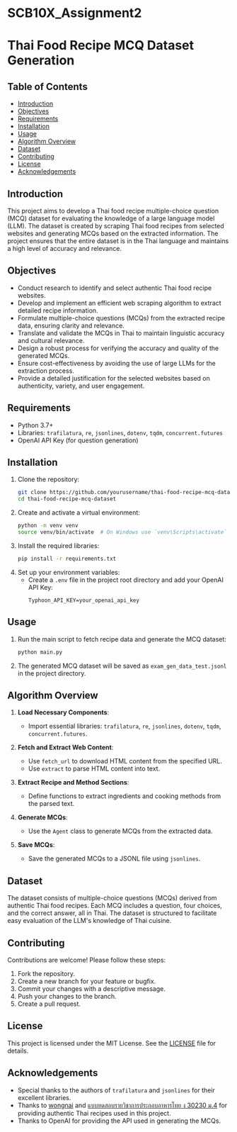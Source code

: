 # SCB10X_Assignment2
# Thai Food Recipe MCQ Dataset Generation

## Table of Contents
- [Introduction](#introduction)
- [Objectives](#objectives)
- [Requirements](#requirements)
- [Installation](#installation)
- [Usage](#usage)
- [Algorithm Overview](#algorithm-overview)
- [Dataset](#dataset)
- [Contributing](#contributing)
- [License](#license)
- [Acknowledgements](#acknowledgements)

## Introduction
This project aims to develop a Thai food recipe multiple-choice question (MCQ) dataset for evaluating the knowledge of a large language model (LLM). The dataset is created by scraping Thai food recipes from selected websites and generating MCQs based on the extracted information. The project ensures that the entire dataset is in the Thai language and maintains a high level of accuracy and relevance.

## Objectives
- Conduct research to identify and select authentic Thai food recipe websites.
- Develop and implement an efficient web scraping algorithm to extract detailed recipe information.
- Formulate multiple-choice questions (MCQs) from the extracted recipe data, ensuring clarity and relevance.
- Translate and validate the MCQs in Thai to maintain linguistic accuracy and cultural relevance.
- Design a robust process for verifying the accuracy and quality of the generated MCQs.
- Ensure cost-effectiveness by avoiding the use of large LLMs for the extraction process.
- Provide a detailed justification for the selected websites based on authenticity, variety, and user engagement.

## Requirements
- Python 3.7+
- Libraries: `trafilatura`, `re`, `jsonlines`, `dotenv`, `tqdm`, `concurrent.futures`
- OpenAI API Key (for question generation)

## Installation
1. Clone the repository:
    ```bash
    git clone https://github.com/yourusername/thai-food-recipe-mcq-dataset.git
    cd thai-food-recipe-mcq-dataset
    ```
2. Create and activate a virtual environment:
    ```bash
    python -m venv venv
    source venv/bin/activate  # On Windows use `venv\Scripts\activate`
    ```
3. Install the required libraries:
    ```bash
    pip install -r requirements.txt
    ```
4. Set up your environment variables:
    - Create a `.env` file in the project root directory and add your OpenAI API Key:
      ```plaintext
      Typhoon_API_KEY=your_openai_api_key
      ```

## Usage
1. Run the main script to fetch recipe data and generate the MCQ dataset:
    ```bash
    python main.py
    ```
2. The generated MCQ dataset will be saved as `exam_gen_data_test.jsonl` in the project directory.

## Algorithm Overview
1. **Load Necessary Components**:
    - Import essential libraries: `trafilatura`, `re`, `jsonlines`, `dotenv`, `tqdm`, `concurrent.futures`.

2. **Fetch and Extract Web Content**:
    - Use `fetch_url` to download HTML content from the specified URL.
    - Use `extract` to parse HTML content into text.

3. **Extract Recipe and Method Sections**:
    - Define functions to extract ingredients and cooking methods from the parsed text.

4. **Generate MCQs**:
    - Use the `Agent` class to generate MCQs from the extracted data.

5. **Save MCQs**:
    - Save the generated MCQs to a JSONL file using `jsonlines`.

## Dataset
The dataset consists of multiple-choice questions (MCQs) derived from authentic Thai food recipes. Each MCQ includes a question, four choices, and the correct answer, all in Thai. The dataset is structured to facilitate easy evaluation of the LLM's knowledge of Thai cuisine.

## Contributing
Contributions are welcome! Please follow these steps:
1. Fork the repository.
2. Create a new branch for your feature or bugfix.
3. Commit your changes with a descriptive message.
4. Push your changes to the branch.
5. Create a pull request.

## License
This project is licensed under the MIT License. See the [LICENSE](LICENSE) file for details.

## Acknowledgements
- Special thanks to the authors of `trafilatura` and `jsonlines` for their excellent libraries.
- Thanks to [wongnai](https://www.wongnai.com/) and [แบบทดสอบรายวิชาการประกอบอาหารไทย ง 30230 ม.4](https://krupaga.wordpress.com/category/แบบทดสอบรายวิชาการประก/) for providing authentic Thai recipes used in this project.
- Thanks to OpenAI for providing the API used in generating the MCQs.
